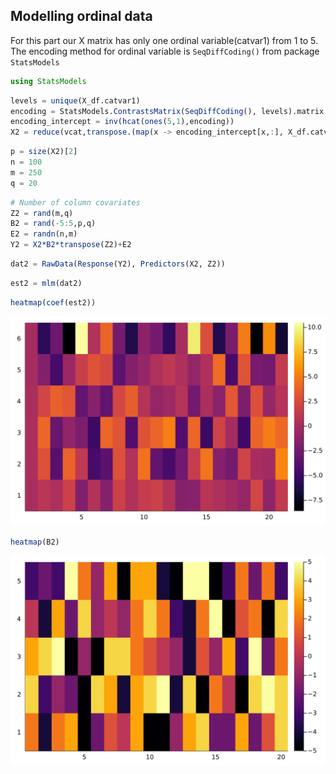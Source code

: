 
## Modelling ordinal data 

For this part our X matrix has only one ordinal variable(catvar1) from 1 to 5. The encoding method for ordinal variable is `SeqDiffCoding()` from package `StatsModels`


```julia
using StatsModels
```


```julia
levels = unique(X_df.catvar1)
encoding = StatsModels.ContrastsMatrix(SeqDiffCoding(), levels).matrix
encoding_intercept = inv(hcat(ones(5,1),encoding))
X2 = reduce(vcat,transpose.(map(x -> encoding_intercept[x,:], X_df.catvar1)))
```




```julia
p = size(X2)[2]
n = 100
m = 250
q = 20
```





```julia
# Number of column covariates
Z2 = rand(m,q)
B2 = rand(-5:5,p,q)
E2 = randn(n,m)
Y2 = X2*B2*transpose(Z2)+E2
```




```julia
dat2 = RawData(Response(Y2), Predictors(X2, Z2))
```



```julia
est2 = mlm(dat2)
```



```julia
heatmap(coef(est2))
```




    
![svg](../images/heatmap_esti_coef2.svg)
    




```julia
heatmap(B2)
```


    
![svg](../images/heatmap_B2.svg)